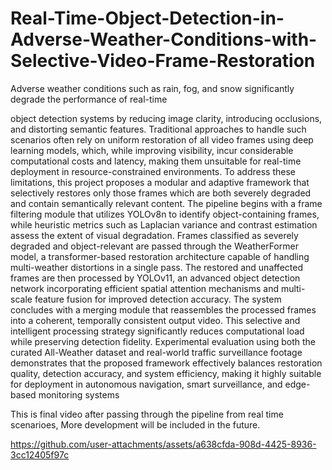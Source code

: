 # Real-Time-Object-Detection-in-Adverse-Weather-Conditions-with-Selective-Video-Frame-Restoration
Adverse weather conditions such as rain, fog, and snow significantly degrade the
performance of real-time 



object detection systems by reducing image clarity, introducing
occlusions, and distorting semantic features. Traditional approaches to handle such scenarios
often rely on uniform restoration of all video frames using deep learning models, which, while
improving visibility, incur considerable computational costs and latency, making them
unsuitable for real-time deployment in resource-constrained environments. To address these
limitations, this project proposes a modular and adaptive framework that selectively restores
only those frames which are both severely degraded and contain semantically relevant content.
The pipeline begins with a frame filtering module that utilizes YOLOv8n to identify
object-containing frames, while heuristic metrics such as Laplacian variance and contrast
estimation assess the extent of visual degradation. Frames classified as severely degraded and
object-relevant are passed through the WeatherFormer model, a transformer-based restoration
architecture capable of handling multi-weather distortions in a single pass. The restored and
unaffected frames are then processed by YOLOv11, an advanced object detection network
incorporating efficient spatial attention mechanisms and multi-scale feature fusion for
improved detection accuracy.
The system concludes with a merging module that reassembles the processed frames
into a coherent, temporally consistent output video. This selective and intelligent processing
strategy significantly reduces computational load while preserving detection fidelity.
Experimental evaluation using both the curated All-Weather dataset and real-world traffic
surveillance footage demonstrates that the proposed framework effectively balances restoration
quality, detection accuracy, and system efficiency, making it highly suitable for deployment in
autonomous navigation, smart surveillance, and edge-based monitoring systems

This is final video after passing through the pipeline from real time scenarioes, More development will be included in the future.

https://github.com/user-attachments/assets/a638cfda-908d-4425-8936-3cc12405f97c
